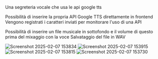 Una segreteria vocale che usa le api google tts

Possibilità di inserire la propria API Google TTS direttamente in frontend
Vengono registrati i caratteri inviati per monitorare l'uso di una API

Possibilità di inserire un file musicale in sottofondo e il volume di questo prima del mixaggio con la voce
Salvataggio del file in WAV

![Screenshot 2025-02-07 153834](https://github.com/user-attachments/assets/e11eee40-b387-453e-ae46-17da0fdd6dab)
![Screenshot 2025-02-07 153915](https://github.com/user-attachments/assets/7a58cca1-6c15-4413-89e7-ce97d1e2c92e)
![Screenshot 2025-02-07 153815](https://github.com/user-attachments/assets/8d3e26c6-042d-4200-979e-2ca7f5637985)
![Screenshot 2025-02-07 153730](https://github.com/user-attachments/assets/48bd5ad8-6dd7-40fc-86f7-4c4f7d4d2549)
